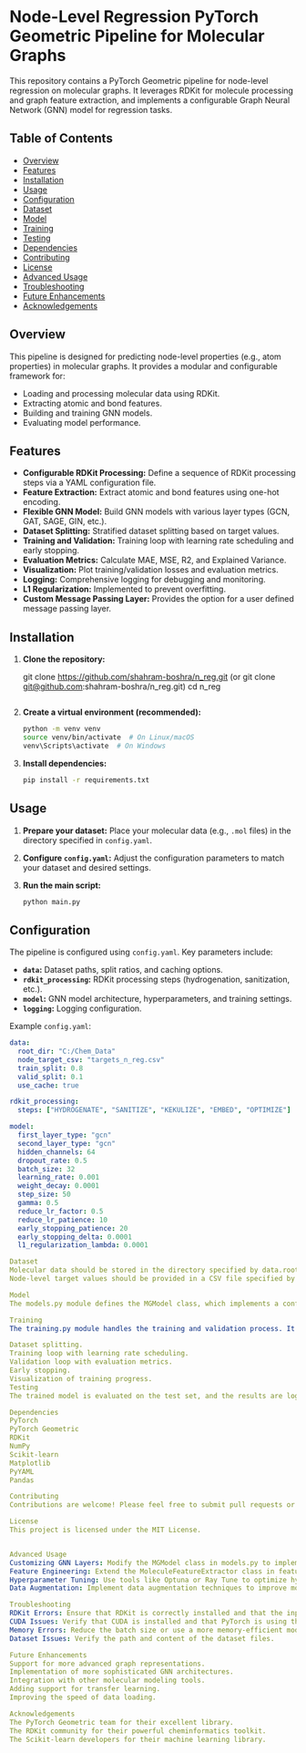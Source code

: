 # Node-Level Regression PyTorch Geometric Pipeline for Molecular Graphs

This repository contains a PyTorch Geometric pipeline for node-level regression on molecular graphs. It leverages RDKit for molecule processing and graph feature extraction, and implements a configurable Graph Neural Network (GNN) model for regression tasks.

## Table of Contents

- [Overview](#overview)
- [Features](#features)
- [Installation](#installation)
- [Usage](#usage)
- [Configuration](#configuration)
- [Dataset](#dataset)
- [Model](#model)
- [Training](#training)
- [Testing](#testing)
- [Dependencies](#dependencies)
- [Contributing](#contributing)
- [License](#license)
- [Advanced Usage](#advanced-usage)
- [Troubleshooting](#troubleshooting)
- [Future Enhancements](#future-enhancements)
- [Acknowledgements](#acknowledgements)

## Overview

This pipeline is designed for predicting node-level properties (e.g., atom properties) in molecular graphs. It provides a modular and configurable framework for:

- Loading and processing molecular data using RDKit.
- Extracting atomic and bond features.
- Building and training GNN models.
- Evaluating model performance.

## Features

- **Configurable RDKit Processing:** Define a sequence of RDKit processing steps via a YAML configuration file.
- **Feature Extraction:** Extract atomic and bond features using one-hot encoding.
- **Flexible GNN Model:** Build GNN models with various layer types (GCN, GAT, SAGE, GIN, etc.).
- **Dataset Splitting:** Stratified dataset splitting based on target values.
- **Training and Validation:** Training loop with learning rate scheduling and early stopping.
- **Evaluation Metrics:** Calculate MAE, MSE, R2, and Explained Variance.
- **Visualization:** Plot training/validation losses and evaluation metrics.
- **Logging:** Comprehensive logging for debugging and monitoring.
- **L1 Regularization:** Implemented to prevent overfitting.
- **Custom Message Passing Layer:** Provides the option for a user defined message passing layer.

## Installation

1.  **Clone the repository:**

    git clone https://github.com/shahram-boshra/n_reg.git (or git clone git@github.com:shahram-boshra/n_reg.git)
    cd n_reg
    ```

2.  **Create a virtual environment (recommended):**

    ```bash
    python -m venv venv
    source venv/bin/activate  # On Linux/macOS
    venv\Scripts\activate  # On Windows
    ```

3.  **Install dependencies:**

    ```bash
    pip install -r requirements.txt
    ```

## Usage

1.  **Prepare your dataset:** Place your molecular data (e.g., `.mol` files) in the directory specified in `config.yaml`.
2.  **Configure `config.yaml`:** Adjust the configuration parameters to match your dataset and desired settings.
3.  **Run the main script:**

    ```bash
    python main.py
    ```

## Configuration

The pipeline is configured using `config.yaml`. Key parameters include:

-   **`data`:** Dataset paths, split ratios, and caching options.
-   **`rdkit_processing`:** RDKit processing steps (hydrogenation, sanitization, etc.).
-   **`model`:** GNN model architecture, hyperparameters, and training settings.
-   **`logging`:** Logging configuration.

Example `config.yaml`:

```yaml
data:
  root_dir: "C:/Chem_Data"
  node_target_csv: "targets_n_reg.csv"
  train_split: 0.8
  valid_split: 0.1
  use_cache: true

rdkit_processing:
  steps: ["HYDROGENATE", "SANITIZE", "KEKULIZE", "EMBED", "OPTIMIZE"]

model:
  first_layer_type: "gcn"
  second_layer_type: "gcn"
  hidden_channels: 64
  dropout_rate: 0.5
  batch_size: 32
  learning_rate: 0.001
  weight_decay: 0.0001
  step_size: 50
  gamma: 0.5
  reduce_lr_factor: 0.5
  reduce_lr_patience: 10
  early_stopping_patience: 20
  early_stopping_delta: 0.0001
  l1_regularization_lambda: 0.0001

Dataset
Molecular data should be stored in the directory specified by data.root_dir.
Node-level target values should be provided in a CSV file specified by data.node_target_csv.

Model
The models.py module defines the MGModel class, which implements a configurable GNN model. You can choose from various GNN layer types and adjust hyperparameters.

Training
The training.py module handles the training and validation process. It includes:

Dataset splitting.
Training loop with learning rate scheduling.
Validation loop with evaluation metrics.
Early stopping.
Visualization of training progress.
Testing
The trained model is evaluated on the test set, and the results are logged and saved.

Dependencies
PyTorch
PyTorch Geometric
RDKit
NumPy
Scikit-learn
Matplotlib
PyYAML
Pandas

Contributing
Contributions are welcome! Please feel free to submit pull requests or open issues.

License
This project is licensed under the MIT License.   


Advanced Usage
Customizing GNN Layers: Modify the MGModel class in models.py to implement custom GNN layers or architectures.
Feature Engineering: Extend the MoleculeFeatureExtractor class in feature_extractor.py to add more features.
Hyperparameter Tuning: Use tools like Optuna or Ray Tune to optimize hyperparameters.
Data Augmentation: Implement data augmentation techniques to improve model generalization.

Troubleshooting
RDKit Errors: Ensure that RDKit is correctly installed and that the input molecules are valid.
CUDA Issues: Verify that CUDA is installed and that PyTorch is using the GPU.
Memory Errors: Reduce the batch size or use a more memory-efficient model.
Dataset Issues: Verify the path and content of the dataset files.

Future Enhancements
Support for more advanced graph representations.
Implementation of more sophisticated GNN architectures.
Integration with other molecular modeling tools.
Adding support for transfer learning.
Improving the speed of data loading.

Acknowledgements
The PyTorch Geometric team for their excellent library.
The RDKit community for their powerful cheminformatics toolkit.
The Scikit-learn developers for their machine learning library.